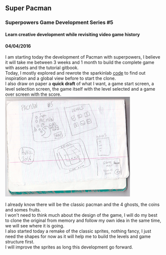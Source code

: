 ## Super Pacman
### Superpowers Game Development Series #5
#### Learn creative development while revisiting video game history

#### 04/04/2016

I am starting today the development of Pacman with superpowers, I believe it will take me between 3 weeks and 1 month to build the complete game with assets and the tutorial gitbook.  
Today, I mostly explored and rewrote the sparkinlab [code](https://github.com/superpowers-extra/pac-man-like-game) to find out inspiration and a global view before to start the clone.  
I also draw on paper a **quick draft** of what I want, a game start screen, a level selection screen, the game itself with the level selected and a game over screen with the score.  
![quick draft](img/ch0/040416-1.png)  

I already know there will be the classic pacman and the 4 ghosts, the coins and somes fruits.  
I won't need to think much about the design of the game, I will do my best to clone the original from memory and follow my own idea in the same time, we will see where it is going.  
I also started today a remake of the classic sprites, nothing fancy, I just need the shapes for now as it will help me to build the levels and game structure first.  
I will improve the sprites as long this development go forward.  
